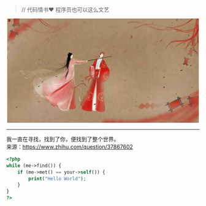 > // 代码情书:heart: 程序员也可以这么文艺

<p align="center">
	<img src="images/banner.jpg" width="500"/>
</p>

---

我一直在寻找，找到了你，便找到了整个世界。  
来源：https://www.zhihu.com/question/37867602
```php
<?php
while (me->find()) {
    if (me->met() == your->self()) {
        print("Hello World");
    }
}
?>
```